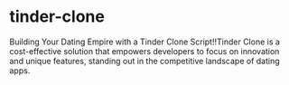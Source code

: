# tinder-clone
Building Your Dating Empire with a Tinder Clone Script!!Tinder Clone is a cost-effective solution that empowers developers to focus on innovation and unique features, standing out in the competitive landscape of dating apps. 
